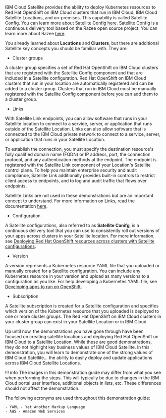 IBM Cloud Satellite provides the ability to deploy Kubernetes resources to Red Hat OpenShift on IBM Cloud clusters that run in IBM Cloud, IBM Cloud Satellite Locations, and on-premises. This capability is called Satellite Config. You can learn more about Satellite Config <a href="https://cloud.ibm.com/docs/satellite?topic=satellite-cluster-config#satcon-terminology" target="_blank">here</a>. Satellite Config is a continuous delivery tool based on the Razee open source project. You can learn more about Razee <a href="https://razee.io" target="_blank">here</a>.

You already learned about **Locations** and **Clusters**, but there are additional Satellite key concepts you should be familiar with. They are:

- Cluster groups

A cluster group specifies a set of Red Hat OpenShift on IBM Cloud clusters that are registered with the Satellite Config component and that are included in a Satellite configuration. Red Hat OpenShift on IBM Cloud clusters that run in your location are automatically registered and can be added to a cluster group. Clusters that run in IBM Cloud must be manually registered with the Satellite Config component before you can add them to a cluster group.

- Links

With Satellite Link endpoints, you can allow software that runs in your Satellite location to connect to a service, server, or application that runs outside of the Satellite Location. Links can also allow software that is connected to the IBM Cloud private network to connect to a service, server, or application that runs in your Satellite Location.

To establish the connection, you must specify the destination resource's fully qualified domain name (FQDN) or IP address, port, the connection protocol, and any authentication methods at the endpoint. The endpoint is registered with the Satellite Link component of your Location's Satellite control plane. To help you maintain enterprise security and audit compliance, Satellite Link additionally provides built-in controls to restrict client access to endpoints, and to log and audit traffic that flows over endpoints.

Satellite Links are not used in these demonstrations but are an important concept to understand. For more information on Links, read the documentation <a href="https://cloud.ibm.com/docs/satellite?topic=satellite-link-location-cloud" target="_blank">here</a>.

- Configuration

A Satellite configurations, also referred to as **Satellite Conifg**, is a continuous delivery tool that you can use to consistently roll out versions of your apps across clusters in your Satellite location. For more information, see <a href="https://cloud.ibm.com/docs/satellite?topic=satellite-setup-clusters-satconfig" target="_blank">Deploying Red Hat OpenShift resources across clusters with Satellite configurations</a>.

- Version

A version represents a Kubernetes resource YAML file that you uploaded or manually created for a Satellite configuration. You can include any Kubernetes resource in your version and upload as many versions to a configuration as you like. For help developing a Kubernetes YAML file, see <a href="https://cloud.ibm.com/docs/openshift?topic=openshift-openshift_apps" target="_blank">Developing apps to run on OpenShift</a>.

- Subscription

A Satellite subscription is created for a Satellite configuration and specifies which version of the Kubernetes resource that you uploaded is deployed to one or more cluster groups. The Red Hat OpenShift on IBM Cloud clusters in your cluster group can exist in your Satellite Location or in IBM Cloud.

Up until now, the demonstrations you have gone through have been focused on creating satellite locations and deploying Red Hat OpenShift on IBM Cloud to a Satellite Location. While these are good demonstrations, they do not highlight key business values of IBM Cloud Satellite. In this demonstration, you will learn to demonstrate one of the strong values of IBM Cloud Satellite... the ability to easily deploy and update applications across IBM Cloud Satellite Locations.

!!! info
    The images in this demonstration guide may differ from what you see when performing the steps. This will typically be due to changes in the IBM Cloud portal user interface, additional objects in lists, etc. These differences should not affect the demonstration.

The following acronyms are used throughout this demonstration guide:

    - YAML - Yet Another Markup Language
    - AWS - Amazon Web Services
